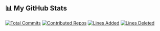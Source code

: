 ## 📊 My GitHub Stats

[![Total Commits](https://img.shields.io/badge/Commits-31-yellow)](#)
[![Contributed Repos](https://img.shields.io/badge/Contributed%20Repos-30-blue)](#)
[![Lines Added](https://img.shields.io/badge/Lines%20Added-15250-brightgreen)](#)
[![Lines Deleted](https://img.shields.io/badge/Lines%20Deleted-179-red)](#)